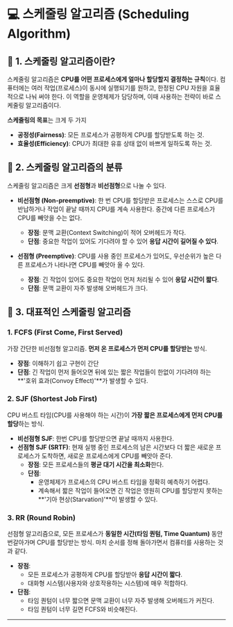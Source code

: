 # 💻 스케줄링 알고리즘 (Scheduling Algorithm)

## 📌 1. 스케줄링 알고리즘이란?

스케줄링 알고리즘은 **CPU를 어떤 프로세스에게 얼마나 할당할지 결정하는 규칙**이다. 컴퓨터에는 여러 작업(프로세스)이 동시에 실행되기를 원하고, 한정된 CPU 자원을 효율적으로 나눠 써야 한다. 이 역할을 운영체제가 담당하며, 이때 사용하는 전략이 바로 스케줄링 알고리즘이다.

**스케줄링의 목표**는 크게 두 가지

* **공정성(Fairness)**: 모든 프로세스가 공평하게 CPU를 할당받도록 하는 것.
* **효율성(Efficiency)**: CPU가 최대한 유휴 상태 없이 바쁘게 일하도록 하는 것.

## 📌 2. 스케줄링 알고리즘의 분류

스케줄링 알고리즘은 크게 **선점형**과 **비선점형**으로 나눌 수 있다.

* **비선점형 (Non-preemptive)**: 한 번 CPU를 할당받은 프로세스는 스스로 CPU를 반납하거나 작업이 끝날 때까지 CPU를 계속 사용한다. 중간에 다른 프로세스가 CPU를 빼앗을 수는 없다.
    * **장점**: 문맥 교환(Context Switching)이 적어 오버헤드가 작다.
    * **단점**: 중요한 작업이 있어도 기다려야 할 수 있어 **응답 시간이 길어질 수 있다**.

* **선점형 (Preemptive)**: CPU를 사용 중인 프로세스가 있어도, 우선순위가 높은 다른 프로세스가 나타나면 CPU를 빼앗아 올 수 있다.
    * **장점**: 긴 작업이 있어도 중요한 작업이 먼저 처리될 수 있어 **응답 시간이 짧다**.
    * **단점**: 문맥 교환이 자주 발생해 오버헤드가 크다.

## 📌 3. 대표적인 스케줄링 알고리즘

### **1. FCFS (First Come, First Served)**

가장 간단한 비선점형 알고리즘. **먼저 온 프로세스가 먼저 CPU를 할당받는** 방식.

* **장점**: 이해하기 쉽고 구현이 간단
* **단점**: 긴 작업이 먼저 들어오면 뒤에 있는 짧은 작업들이 한없이 기다려야 하는 **'호위 효과(Convoy Effect)'**가 발생할 수 있다.

### **2. SJF (Shortest Job First)**

CPU 버스트 타임(CPU를 사용해야 하는 시간)이 **가장 짧은 프로세스에게 먼저 CPU를 할당**하는 방식.

* **비선점형 SJF**: 한번 CPU를 할당받으면 끝날 때까지 사용한다.
* **선점형 SJF (SRTF)**: 현재 실행 중인 프로세스의 남은 시간보다 더 짧은 새로운 프로세스가 도착하면, 새로운 프로세스에게 CPU를 빼앗아 준다.
    * **장점**: 모든 프로세스들의 **평균 대기 시간을 최소화**한다.
    * **단점**:
        * 운영체제가 프로세스의 CPU 버스트 타임을 정확히 예측하기 어렵다.
        * 계속해서 짧은 작업이 들어오면 긴 작업은 영원히 CPU를 할당받지 못하는 **'기아 현상(Starvation)'**이 발생할 수 있다.

### **3. RR (Round Robin)**

선점형 알고리즘으로, 모든 프로세스가 **동일한 시간(타임 퀀텀, Time Quantum)** 동안 번갈아가며 CPU를 할당받는 방식. 마치 순서를 정해 돌아가면서 컴퓨터를 사용하는 것과 같다.

* **장점**:
    * 모든 프로세스가 공평하게 CPU를 할당받아 **응답 시간이 짧다**.
    * 대화형 시스템(사용자와 상호작용하는 시스템)에 매우 적합하다.
* **단점**:
    * 타임 퀀텀이 너무 짧으면 문맥 교환이 너무 자주 발생해 오버헤드가 커진다.
    * 타임 퀀텀이 너무 길면 FCFS와 비슷해진다.

---
